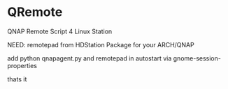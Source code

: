 # QRemote

QNAP Remote Script 4 Linux Station

NEED: remotepad from HDStation Package for your ARCH/QNAP


add python qnapagent.py and remotepad in autostart via gnome-session-properties

thats it
